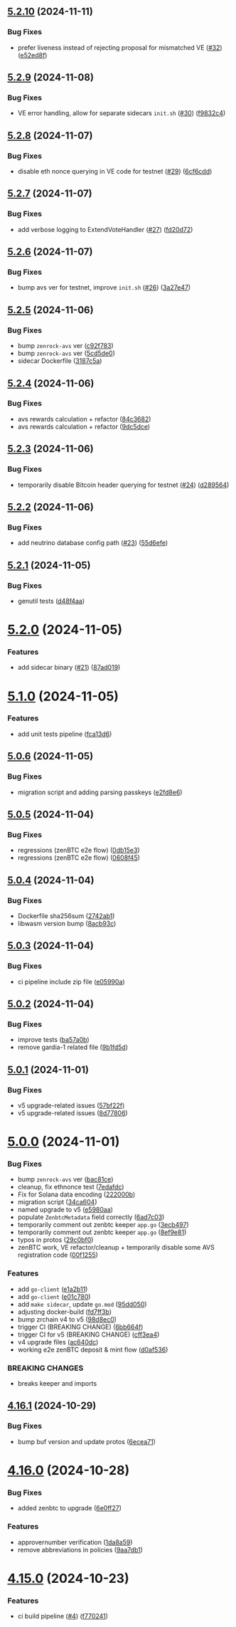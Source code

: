## [5.2.10](https://github.com/zenrocklabs/zrchain/compare/v5.2.9...v5.2.10) (2024-11-11)


### Bug Fixes

* prefer liveness instead of rejecting proposal for mismatched VE ([#32](https://github.com/zenrocklabs/zrchain/issues/32)) ([e52ed8f](https://github.com/zenrocklabs/zrchain/commit/e52ed8f4aadfb9656fcd351e84fd004a3a071de5))

## [5.2.9](https://github.com/zenrocklabs/zrchain/compare/v5.2.8...v5.2.9) (2024-11-08)


### Bug Fixes

* VE error handling, allow for separate sidecars `init.sh` ([#30](https://github.com/zenrocklabs/zrchain/issues/30)) ([f9832c4](https://github.com/zenrocklabs/zrchain/commit/f9832c4563b9409691c01d3774ea8586a7a1d5c8))

## [5.2.8](https://github.com/zenrocklabs/zrchain/compare/v5.2.7...v5.2.8) (2024-11-07)


### Bug Fixes

* disable eth nonce querying in VE code for testnet ([#29](https://github.com/zenrocklabs/zrchain/issues/29)) ([6cf6cdd](https://github.com/zenrocklabs/zrchain/commit/6cf6cddfd2f9fdf84729f2cc1a6b0b2191f8791b))

## [5.2.7](https://github.com/zenrocklabs/zrchain/compare/v5.2.6...v5.2.7) (2024-11-07)


### Bug Fixes

* add verbose logging to ExtendVoteHandler ([#27](https://github.com/zenrocklabs/zrchain/issues/27)) ([fd20d72](https://github.com/zenrocklabs/zrchain/commit/fd20d72dfddd65895c6b931a6fbc7fbef2e149fc))

## [5.2.6](https://github.com/zenrocklabs/zrchain/compare/v5.2.5...v5.2.6) (2024-11-07)


### Bug Fixes

* bump avs ver for testnet, improve `init.sh` ([#26](https://github.com/zenrocklabs/zrchain/issues/26)) ([3a27e47](https://github.com/zenrocklabs/zrchain/commit/3a27e4706776171994f4f84b5aeab488d9af2a77))

## [5.2.5](https://github.com/zenrocklabs/zrchain/compare/v5.2.4...v5.2.5) (2024-11-06)


### Bug Fixes

* bump `zenrock-avs` ver ([c92f783](https://github.com/zenrocklabs/zrchain/commit/c92f7835a8b347181766f0489f2b0e0122f40346))
* bump `zenrock-avs` ver ([5cd5de0](https://github.com/zenrocklabs/zrchain/commit/5cd5de0ead959154079a48c7fc5ce9de70644d2a))
* sidecar Dockerfile ([3187c5a](https://github.com/zenrocklabs/zrchain/commit/3187c5a85cd7e2ef70672eb0368b6c6e45551c14))

## [5.2.4](https://github.com/zenrocklabs/zrchain/compare/v5.2.3...v5.2.4) (2024-11-06)


### Bug Fixes

* avs rewards calculation + refactor ([84c3682](https://github.com/zenrocklabs/zrchain/commit/84c36823c43d3029d3e128e2bffa58c1527236ec))
* avs rewards calculation + refactor ([9dc5dce](https://github.com/zenrocklabs/zrchain/commit/9dc5dce3f98898d661becfa07bff1cbb27c1eef3))

## [5.2.3](https://github.com/zenrocklabs/zrchain/compare/v5.2.2...v5.2.3) (2024-11-06)


### Bug Fixes

* temporarily disable Bitcoin header querying for testnet ([#24](https://github.com/zenrocklabs/zrchain/issues/24)) ([d289564](https://github.com/zenrocklabs/zrchain/commit/d28956493484a6e387f56e308d53f29b9dbdd74d))

## [5.2.2](https://github.com/zenrocklabs/zrchain/compare/v5.2.1...v5.2.2) (2024-11-06)


### Bug Fixes

* add neutrino database config path  ([#23](https://github.com/zenrocklabs/zrchain/issues/23)) ([55d6efe](https://github.com/zenrocklabs/zrchain/commit/55d6efeb5e721e7b782f2fcc64d3c732a2cb3f50))

## [5.2.1](https://github.com/zenrocklabs/zrchain/compare/v5.2.0...v5.2.1) (2024-11-05)


### Bug Fixes

* genutil tests ([d48f4aa](https://github.com/zenrocklabs/zrchain/commit/d48f4aaaa94e08332b6a4124ea56ce70cdd0c103))

# [5.2.0](https://github.com/zenrocklabs/zrchain/compare/v5.1.0...v5.2.0) (2024-11-05)


### Features

* add sidecar binary ([#21](https://github.com/zenrocklabs/zrchain/issues/21)) ([87ad019](https://github.com/zenrocklabs/zrchain/commit/87ad01955624cd6ceeb14731efd29c45bbb9c724))

# [5.1.0](https://github.com/zenrocklabs/zrchain/compare/v5.0.6...v5.1.0) (2024-11-05)


### Features

* add unit tests pipeline ([fca13d6](https://github.com/zenrocklabs/zrchain/commit/fca13d64ed7d86b99dc0bee7e3621d075dbf8c12))

## [5.0.6](https://github.com/zenrocklabs/zrchain/compare/v5.0.5...v5.0.6) (2024-11-05)


### Bug Fixes

* migration script and adding parsing passkeys ([e2fd8e6](https://github.com/zenrocklabs/zrchain/commit/e2fd8e65826f71e019e516819f87ba3e460f4a6c))

## [5.0.5](https://github.com/zenrocklabs/zrchain/compare/v5.0.4...v5.0.5) (2024-11-04)


### Bug Fixes

* regressions (zenBTC e2e flow) ([0db15e3](https://github.com/zenrocklabs/zrchain/commit/0db15e3cf1509dbf0e18372de66e101fc5fdd616))
* regressions (zenBTC e2e flow) ([0608f45](https://github.com/zenrocklabs/zrchain/commit/0608f458adc1fa25847331f868a027cda69e9ebd))

## [5.0.4](https://github.com/zenrocklabs/zrchain/compare/v5.0.3...v5.0.4) (2024-11-04)


### Bug Fixes

* Dockerfile sha256sum ([2742ab1](https://github.com/zenrocklabs/zrchain/commit/2742ab1e39efa3a05ef92219c06c8e8c2f2e920c))
* libwasm version bump ([8acb93c](https://github.com/zenrocklabs/zrchain/commit/8acb93cc67fa8ebf60d8d4e93b9daa145edde58a))

## [5.0.3](https://github.com/zenrocklabs/zrchain/compare/v5.0.2...v5.0.3) (2024-11-04)


### Bug Fixes

* ci pipeline include zip file ([e05990a](https://github.com/zenrocklabs/zrchain/commit/e05990a7e07fd632c07ee686ea1a07336f0f5ef2))

## [5.0.2](https://github.com/zenrocklabs/zrchain/compare/v5.0.1...v5.0.2) (2024-11-04)


### Bug Fixes

* improve tests ([ba57a0b](https://github.com/zenrocklabs/zrchain/commit/ba57a0ba0c672922c33f8561575a3a7857082e93))
* remove gardia-1 related file ([9b1fd5d](https://github.com/zenrocklabs/zrchain/commit/9b1fd5d1556cf4c432bef4942acb52b6e26a1fc2))

## [5.0.1](https://github.com/zenrocklabs/zrchain/compare/v5.0.0...v5.0.1) (2024-11-01)


### Bug Fixes

* v5 upgrade-related issues ([57bf22f](https://github.com/zenrocklabs/zrchain/commit/57bf22f27c7b9cf77cc0f963d4bdd9caac33dfad))
* v5 upgrade-related issues ([8d77806](https://github.com/zenrocklabs/zrchain/commit/8d778061c229507674e98a1633ba299dfd8164ae))

# [5.0.0](https://github.com/zenrocklabs/zrchain/compare/v4.16.1...v5.0.0) (2024-11-01)


### Bug Fixes

* bump `zenrock-avs` ver ([bac81ce](https://github.com/zenrocklabs/zrchain/commit/bac81ce33691ade27307512072dd98745b771283))
* cleanup, fix ethnonce test ([7edafdc](https://github.com/zenrocklabs/zrchain/commit/7edafdcfab92897b8a2f4aad27df3210487a32da))
* Fix for Solana data encoding ([222000b](https://github.com/zenrocklabs/zrchain/commit/222000bf6241eecb1914863aa77842db56b95792))
* migration script ([34ca604](https://github.com/zenrocklabs/zrchain/commit/34ca604d92abb68c83e27e855f5e4e37cb2e1865))
* named upgrade to v5 ([e5980aa](https://github.com/zenrocklabs/zrchain/commit/e5980aa21e5532e6b943ff3cc4345b959cee1385))
* populate `ZenbtcMetadata` field correctly ([6ad7c03](https://github.com/zenrocklabs/zrchain/commit/6ad7c03ab97411f24432daa468b76116b8a184b3))
* temporarily comment out zenbtc keeper `app.go` ([3ecb497](https://github.com/zenrocklabs/zrchain/commit/3ecb4970c88bfc3690079c1ccf7176ba052be148))
* temporarily comment out zenbtc keeper `app.go` ([8ef9e81](https://github.com/zenrocklabs/zrchain/commit/8ef9e815b393df7f630c62233b7b3e45a9ce8375))
* typos in protos ([29c0bf0](https://github.com/zenrocklabs/zrchain/commit/29c0bf03c0c2e2ef7cc51d6778e4465e22c84e16))
* zenBTC work, VE refactor/cleanup + temporarily disable some AVS registration code ([00f1255](https://github.com/zenrocklabs/zrchain/commit/00f1255e464605679bbddd622ae3ebdaf4873960))


### Features

* add `go-client` ([e1a2b11](https://github.com/zenrocklabs/zrchain/commit/e1a2b11a218b2b2a3610d7695c7a408d20506426))
* add `go-client` ([e01c780](https://github.com/zenrocklabs/zrchain/commit/e01c780fa842148aa40301fa2a7748bb8f9ccb5a))
* add `make sidecar`, update `go.mod` ([95dd050](https://github.com/zenrocklabs/zrchain/commit/95dd0504433b3cd97ccf5bc7c445de5be5196f4c))
* adjusting docker-build ([fd7ff3b](https://github.com/zenrocklabs/zrchain/commit/fd7ff3b31233e03e8fffa1076607928c2ae209e6))
* bump zrchain v4 to v5 ([98d8ec0](https://github.com/zenrocklabs/zrchain/commit/98d8ec0d2769ac340e44ac369dc590b62f9bb215))
* trigger CI (BREAKING CHANGE) ([6bb664f](https://github.com/zenrocklabs/zrchain/commit/6bb664f7530a0f67c99d5d03a4eb5d57910ae7ec))
* trigger CI for v5 (BREAKING CHANGE) ([cff3ea4](https://github.com/zenrocklabs/zrchain/commit/cff3ea4255b0d68da7e58d8d0fd5e233a126e697))
* v4 upgrade files ([ac640dc](https://github.com/zenrocklabs/zrchain/commit/ac640dc504c3ed490f39247abad7a326a2cd9f2e))
* working e2e zenBTC deposit & mint flow ([d0af536](https://github.com/zenrocklabs/zrchain/commit/d0af53679c17073743772dc6a239b25c521ceda6))


### BREAKING CHANGES

* breaks keeper and imports

## [4.16.1](https://github.com/zenrocklabs/zrchain/compare/v4.16.0...v4.16.1) (2024-10-29)


### Bug Fixes

* bump buf version and update protos ([6ecea71](https://github.com/zenrocklabs/zrchain/commit/6ecea7116c17880542ff010841b2e757ee4c45f7))

# [4.16.0](https://github.com/zenrocklabs/zrchain/compare/v4.15.0...v4.16.0) (2024-10-28)


### Bug Fixes

* added zenbtc to upgrade ([6e0ff27](https://github.com/zenrocklabs/zrchain/commit/6e0ff27c6c71702e6b7c051559b23b952c17eeba))


### Features

* approvernumber verification ([1da8a59](https://github.com/zenrocklabs/zrchain/commit/1da8a5936dcb687c0670f7efabcb5305999c8fb5))
* remove abbreviations in policies ([9aa7db1](https://github.com/zenrocklabs/zrchain/commit/9aa7db1aba8b06a9e8743eecf1d4efcc07e1f265))

# [4.15.0](https://github.com/zenrocklabs/zrchain/compare/v4.14.1...v4.15.0) (2024-10-23)


### Features

* ci build pipeline ([#4](https://github.com/zenrocklabs/zrchain/issues/4)) ([f770241](https://github.com/zenrocklabs/zrchain/commit/f770241f3cdedbe0ca1b4357c40979f28d691dd7))
